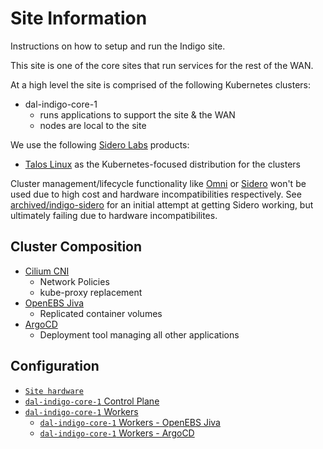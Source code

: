 # Site Information

Instructions on how to setup and run the Indigo site.

This site is one of the core sites that run services for the rest of the WAN.

At a high level the site is comprised of the following Kubernetes clusters:
* dal-indigo-core-1
  * runs applications to support the site & the WAN
  * nodes are local to the site

We use the following [Sidero Labs](https://www.siderolabs.com/) products:
* [Talos Linux](https://www.talos.dev/) as the Kubernetes-focused distribution for the clusters

Cluster management/lifecycle functionality like [Omni](https://omni.siderolabs.com/) or [Sidero](https://www.sidero.dev/) won't be used due to high cost and hardware incompatibilities respectively. See [archived/indigo-sidero](/sites/archived/indigo-sidero/) for an initial attempt at getting Sidero working, but ultimately failing due to hardware incompatibilites.

## Cluster Composition
* [Cilium CNI](https://cilium.io/get-started/)
  * Network Policies
  * kube-proxy replacement
* [OpenEBS Jiva](https://openebs.io/docs/concepts/jiva)
  * Replicated container volumes
* [ArgoCD](https://argo-cd.readthedocs.io/en/stable/)
  * Deployment tool managing all other applications

## Configuration

* [`Site hardware`](docs/INDIGO-HARDWARE.md)
* [`dal-indigo-core-1` Control Plane](docs/INDIGO-CORE-1-CONTROL-PLANE.md)
* [`dal-indigo-core-1` Workers](docs/INDIGO-CORE-1-WORKERS.md)
  * [`dal-indigo-core-1` Workers - OpenEBS Jiva](docs/INDIGO-CORE-1-WORKERS-JIVA.md)
  * [`dal-indigo-core-1` Workers - ArgoCD](docs/INDIGO-CORE-1-WORKERS-ARGOCD.md)
